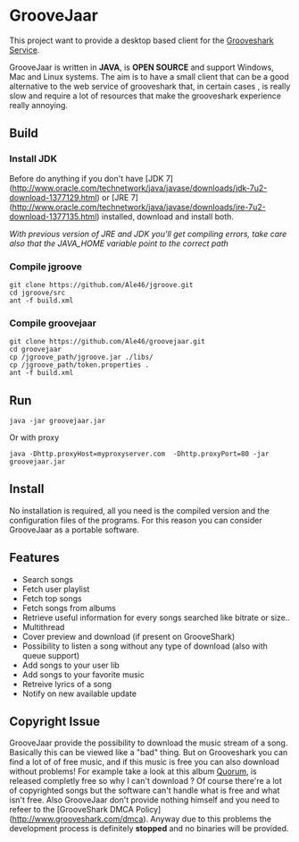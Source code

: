 # GrooveJaar 

This project want to provide a desktop based client for the [Grooveshark Service](http://grooveshark.com/). 

GrooveJaar is written in **JAVA**, is **OPEN SOURCE**  and support Windows, Mac and Linux systems. The aim is to have a small client that can be a good alternative to the web service of grooveshark that, in certain cases , is really slow and require a lot of resources that make the grooveshark experience really annoying.
 
 
## Build
### Install JDK
Before do anything if you don't have [JDK 7] (http://www.oracle.com/technetwork/java/javase/downloads/jdk-7u2-download-1377129.html)  or [JRE 7] (http://www.oracle.com/technetwork/java/javase/downloads/jre-7u2-download-1377135.html) installed, download and install both.

*With previous version of JRE and JDK you'll get compiling errors, take care also that the JAVA_HOME variable point to the correct path*

### Compile jgroove
```
git clone https://github.com/Ale46/jgroove.git
cd jgroove/src
ant -f build.xml
```
### Compile groovejaar
```
git clone https://github.com/Ale46/groovejaar.git
cd groovejaar
cp /jgroove_path/jgroove.jar ./libs/
cp /jgroove_path/token.properties .
ant -f build.xml 
```
## Run
```
java -jar groovejaar.jar
```
Or with proxy
```
java -Dhttp.proxyHost=myproxyserver.com  -Dhttp.proxyPort=80 -jar groovejaar.jar
```
## Install

No installation is required, all you need is the compiled version and the configuration files of the programs. For this reason you can consider GrooveJaar as a portable software.


## Features

 * Search songs
 * Fetch user playlist
 * Fetch top songs
 * Fetch songs from albums
 * Retrieve useful information for every songs searched like bitrate or size..
 * Multithread
 * Cover preview and download (if present on GrooveShark)
 * Possibility to listen a song without any type of download (also with queue support)
 * Add songs to your user lib
 * Add songs to your favorite music
 * Retreive lyrics of a song
 * Notify on new available update
	

## Copyright Issue

GrooveJaar provide the possibility to download the music stream of a song. Basically this can be viewed like a "bad" thing. But on Grooveshark you can find a lot of of free music, and if this music is free you can also download without problems!
For example take a look at this album [Quorum](http://grooveshark.com/#!/album/Quorum+web+album+/4709089), is released completly free so why I can't download ?
Of course there're a lot of copyrighted songs but the software can't handle what is free and what isn't free. Also GrooveJaar don't provide nothing himself and you need to refeer to the [GrooveShark DMCA Policy] (http://www.grooveshark.com/dmca).
Anyway due to this problems the development process is definitely **stopped** and no binaries will be provided.
